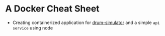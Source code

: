 # A Docker Cheat Sheet

 - Creating containerized application for [drum-simulator](https://github.com/Marivishnu/drum-simulator) and a simple `api service` using node